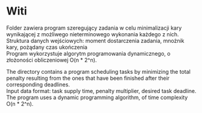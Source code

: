 # Witi
Folder zawiera program szeregujący zadania w celu minimalizacji kary wynikającej z możliwego nieterminowego wykonania każdego z nich.
Struktura danych wejściowych: moment dostarczenia zadania, mnożnik kary, pożądany czas ukończenia  
Program wykorzystuje algorytm programowania dynamicznego, o złożoności obliczeniowej O(n * 2^n).    
  
The directory contains a program scheduling tasks by minimizing the total penalty resulting from the ones that have been finished after their corresponding deadlines.    
Input data format: task supply time, penalty multiplier, desired task deadline.
The program uses a dynamic programming algorithm, of time complexity O(n * 2^n).       
